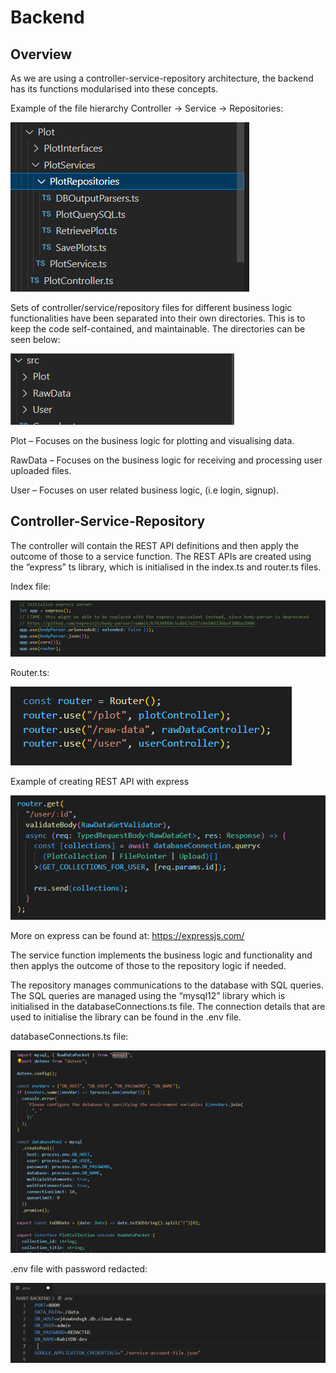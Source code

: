 # Backend

## Overview

As we are using a controller-service-repository architecture, the backend has its functions modularised into these concepts.

Example of the file hierarchy Controller -> Service -> Repositories:

![1666253494115](image/backend-architecture/1666253494115.png)

Sets of controller/service/repository files for different business logic functionalities have been separated into their own directories. This is to keep the code self-contained, and maintainable. The directories can be seen below:

![1666253504685](image/backend-architecture/1666253504685.png)

Plot – Focuses on the business logic for plotting and visualising data.

RawData – Focuses on the business logic for receiving and processing user uploaded files.

User – Focuses on user related business logic, (i.e login, signup).

## Controller-Service-Repository

The controller will contain the REST API definitions and then apply the outcome of those to a service function. The REST APIs are created using the “express” ts library, which is initialised in the index.ts and router.ts files.

Index file:

 ![1666253585367](image/backend-architecture/1666253585367.png)

Router.ts:

 ![1666253591613](image/backend-architecture/1666253591613.png)


Example of creating REST API with express

![1666253600455](image/backend-architecture/1666253600455.png)


More on express can be found at: https://expressjs.com/ 

The service function implements the business logic and functionality and then applys the outcome of those to the repository logic if needed.

The repository manages communications to the database with SQL queries. The SQL queries are managed using the “mysql12” library which is initialised in the databaseConnections.ts file. The connection details that are used to initialise the library can be found in the .env file.

databaseConnections.ts file:

 ![1666253898514](image/backend-architecture/1666253898514.png)


.env file with password redacted:

![1666253906306](image/backend-architecture/1666253906306.png)
